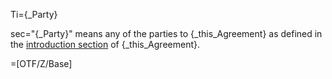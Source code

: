 Ti={_Party}

sec="{_Party}" means any of the parties to {_this_Agreement} as defined in the <a href="#Among.Def.sec" class="xref">introduction section</a> of {_this_Agreement}.

=[OTF/Z/Base]